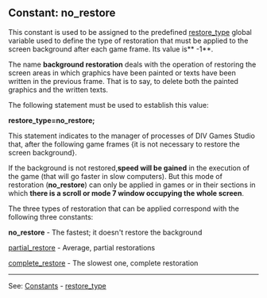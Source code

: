 Constant: **no_restore**
---------------------------------------


This constant is used to be assigned to the predefined [restore_type](global_restore_type.md) global variable used to define the type of restoration that must be applied to the screen background after each game frame.
Its value is** -1**.

The name **background restoration** deals with the operation of restoring the screen areas in which graphics have been painted or texts have been written in the previous frame. That is to say, to delete both the painted graphics and the written texts.

The following statement must be used to establish this value:

  **restore_type=no_restore;**

This statement indicates to the manager of processes of DIV Games
Studio that, after the following game frames {it is not necessary
to restore the screen background}.

If the background is not restored,**speed will be gained** in the execution of the game (that will go faster in slow computers). But this mode of restoration (**no_restore**) can only be applied in games or in their sections in which **there is a scroll or mode 7 window occupying the whole screen**.

The three types of restoration that can be applied correspond with the following three constants:

**no_restore**       - The fastest; it doesn't restore the background

[partial_restore](partial_restore.md)  - Average, partial restorations

[complete_restore](complete_restore.md) - The slowest one, complete restoration


---------------------------------------
See: [Constants](constants_predefined.md) - [restore_type](global_restore_type.md)

